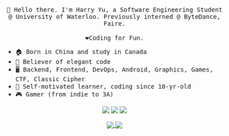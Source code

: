 
 <p align="center">
  <samp>👋 Hello there. I'm Harry Yu, a Software Engineering Student @ University of Waterloo. Previously interned @ ByteDance, Faire.</samp><br/><br/>
  <samp>❤️Coding for Fun.</samp>
  <br />
</p>

* <samp>🏠 Born in China and study in Canada</samp>
* <samp>🦋 Believer of elegant code</samp>
* <samp>🖥️ Backend, Frontend, DevOps, Android, Graphics, Games, CTF, Classic Cipher</samp>
* <samp>📖 Self-motivated learner, coding since 10-yr-old</samp>
* <samp>🎮 Gamer (from indie to 3A)</samp>

<div align="center">
  <img src="https://img.shields.io/badge/Kotlin-7F52FF?style=flat-square&logo=Kotlin&logoColor=white" />
  <img src="https://img.shields.io/badge/C%2B%2B-00599C?style=flat-square&logo=c%2B%2B&logoColor=white" />
  <img src="https://img.shields.io/badge/Python3-3776AB?style=flat-square&logo=python&logoColor=white" />
</div>

<p align="center">
<a href="https://github.com/anuraghazra/github-readme-stats/pull/1186">
  <img align="center" src="https://github-readme-stats-francois-rozet.vercel.app/api?username=harrynull&count_private=true&show_icons=true&include_all_commits=true" />
</a>
<a href="https://github.com/anuraghazra/github-readme-stat">
  <img align="center" src="https://github-readme-stats.vercel.app/api/top-langs/?username=harrynull&layout=compact&hide=Jupyter+Notebook,Java,HTML" />
</a>
</p>